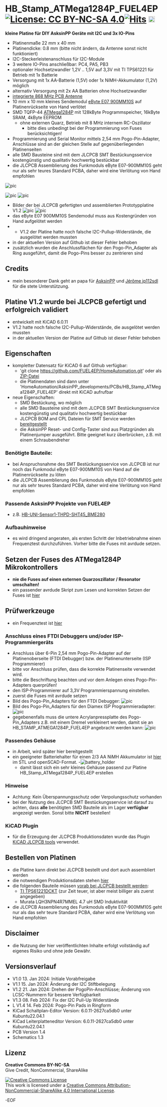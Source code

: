 # HB_Stamp_ATMega1284P_FUEL4EP [![License: CC BY-NC-SA 4.0](https://img.shields.io/badge/License-CC%20BY--NC--SA%204.0-lightgrey.svg)](https://creativecommons.org/licenses/by-nc-sa/4.0/)[![Hits](https://hits.seeyoufarm.com/api/count/incr/badge.svg?url=https%3A%2F%2Fgithub.com%2FFUEL4EP%2FHomeAutomation%2Ftree%2Fmaster%2FAsksinPP_developments%2FPCBs%2FHB_Stamp_ATMega1284P_FUEL4EP&count_bg=%2379C83D&title_bg=%23555555&icon=&icon_color=%23E7E7E7&title=hits&edge_flat=false)](https://hits.seeyoufarm.com) <a href='https://ko-fi.com/FUEL4EP' target='_blank'><img height='20' style='border:0px;height:20px;' src='https://cdn.ko-fi.com/cdn/kofi1.png?v=2' border='0' alt='Buy Me a Coffee at ko-fi.com' /></a>


**kleine Platine für DIY AsksinPP Geräte mit I2C und 3x IO-Pins**
- Platinenmaße 22 mm x 40 mm
- Platinendicke: 0.8 mm (bitte nicht ändern, da Antenne sonst nicht funktioniert)
- I2C-Steckerleistenanschluss für I2C-Module
- 3 weitere IO-Pins anschließbar: PC4, PA5, PB3
- optionaler Hochsetzwandler 1,2V .. 1,5V auf 3,3V mit TI TPS61221 für Betrieb mit 1x Batterie
- Versorgung mit 1x AA-Batterie (1,5V) oder 1x NiMH-Akkumulator (1,2V) möglich
- alternativ Versorgung mit 2x AA Batterien ohne Hochsetzwandler
- [integrierte 868 MHz PCB Antenne](https://www.ti.com/lit/an/swra416/swra416.pdf)
- 10 mm x 10 mm kleines Sendemodul [eByte E07 900MM10S](https://datasheet.lcsc.com/lcsc/2305061757_Chengdu-Ebyte-Elec-Tech-E07-900MM10S_C5844212.pdf) auf Platinenrückseite von Hand verlötet
- SMD TQFP-44 [ATMega1284P](https://ww1.microchip.com/downloads/en/DeviceDoc/doc8059.pdf) mit 128kByte Programmspeicher, 16kByte SRAM, 4kByte EEPROM
	+ ohne externen Quarz, Betrieb mit 8 MHz internem RC-Oszillator
		+ bitte dies unbedingt bei der Programmierung von Fuses berücksichtigen!
- Programmierung und Serial Monitor mittels 2,54 mm Pogo-Pin-Adapter, Anschlüsse sind an der gleichen Stelle auf gegenüberliegenden Platinenseiten
- alle SMD Bausteine sind mit dem JLCPCB SMT Bestückungsservice kostengünstig und qualitativ hochwertig bestückbar
- die JLCPCB Assemblierung des Funkmoduls eByte E07-900MM10S geht nur als sehr teures Standard PCBA, daher wird eine Verlötung von Hand empfohlen

![pic](PNGs/HB_Stamp_ATMega1284P_FUEL4EP_top_view.png)

![pic](PNGs/HB_Stamp_ATMega1284P_FUEL4EP_PCB_top_3D.png)
![pic](PNGs/HB_Stamp_ATMega1284P_FUEL4EP_PCB_back_3D.png)
- Bilder der bei JLCPCB gefertigten und assemblierten Prototypplatine V1.2
![pic](Pictures_of_JLCPCB_prototypes/HB_Stamp_ATMega1284P_FUEL4EP_PCB_top_JLCPCB_assembled_prototype_V1.2png)
![pic](Pictures_of_JLCPCB_prototypes/HB_Stamp_ATMega1284P_FUEL4EP_PCB_bottom_JLCPCB_unassembled_prototype_V1.2.png)
- das eByte E07 900MM10S Sendemodul muss aus Kostengründen von Hand aufgelötet werden
- - V1.2 der Platine hatte noch falsche I2C-Pullup-Widerstände, die ausgelötet werden mussten
- in der aktuellen Version auf Github ist dieser Fehler behoben
- zusätzlich wurden die Anschlussflächen für den Pogo-Pin_Adapter als Ring ausgeführt, damit die Pogo-Pins besser zu zentrieren sind


## Credits

- mein besonderer Dank geht an papa für [AsksinPP](https://github.com/pa-pa/AskSinPP) und [Jérôme jp112sdl](https://github.com/jp112sdl) für die stete Unterstützung.

## Platine V1.2 wurde bei JLCPCB gefertigt und erfolgreich validiert

- entwickelt mit KiCAD 6.0.11
- V1.2 hatte noch falsche I2C-Pullup-Widerstände, die ausgelötet werden mussten
- in der aktuellen Version der Platine auf Github ist dieser Fehler behoben



## Eigenschaften

- kompletter Datensatz für KiCAD 6 auf Github verfügbar:
    + 'git clone https://github.com/FUEL4EP/HomeAutomation.git' oder als [ZIP-Datei](https://github.com/FUEL4EP/HomeAutomation/archive/refs/heads/master.zip)
    + die Platinendaten sind dann unter 'HomeAutomation/AsksinPP_developments/PCBs/HB_Stamp_ATMega1284P_FUEL4EP' direkt mit KiCAD aufrufbar
- neue Eigenschaften:
    + SMD Bestückung, wo möglich
    + alle SMD Bausteine sind mit dem JLCPCB SMT Bestückungsservice kostengünstig und qualitativ hochwertig bestückbar
    + JLCPCB BOM and CPL Dateien für SMT Service werden [bereitgestellt](./jlcpcb/production_files)
    + die AsksinPP Reset- und Config-Taster sind aus Platzgründen als Platinenjumper ausgeführt. Bitte geeignet kurz überbrücken, z.B. mit einem Schraubendreher

### Benötigte Bauteile:

- bei Anspruchsnahme des SMT Bestückungsservice von JLCPCB ist nur noch das Funkmodul eByte E07-900MM10S von Hand auf die Platinenrückseite zu löten
- die JLCPCB Assemblierung des Funkmoduls eByte E07-900MM10S geht nur als sehr teures Standard PCBA, daher wird eine Verlötung von Hand empfohlen

### Passende AsksinPP Projekte von FUEL4EP
   + z.B. [HB-UNI-Sensor1-THPD-SHT45_BME280](https://github.com/FUEL4EP/HomeAutomation/tree/master/AsksinPP_developments/sketches/HB-UNI-Sensor1-THPD-SHT45_BME280)
   
### Aufbauhinweise

- es wird dringend angeraten, als ersten Schritt der Inbetriebnahme einen Frequenztest durchzuführen. Vorher bitte die Fuses mit avrdude setzen.

## Setzen der Fuses des ATMega1284P Mikrokontrollers

- **nie die Fuses auf einen externen Quarzoszillator / Resonator umschalten!**
- ein passender avrdude Skript zum Lesen und korrekten Setzen der Fuses ist [hier](./avrdude)

## Prüfwerkzeuge

- ein Frequenztest ist [hier](./FreqTest_1284P/)

### Anschluss eines FTDI Debuggers und/oder ISP-Programmiergeräts

- Anschluss über 6-Pin 2,54 mm Pogo-Pin-Adapter auf der Platinenoberseite (FTDI Debugger) bzw. der Platinenunterseite (ISP Programmierer)
- bitte vor Anschluss prüfen, dass die korrekte Platinenseite verwendet wird.
- bitte die Beschriftung beachten und vor dem Anlegen eines Pogo-Pin-Adapters querprüfen!
- den ISP-Programmierer auf 3,3V Programmierspannung einstellen.
- zuerst die Fuses mit avrdude setzen
- Bild des Pogo-Pin_Adapters für den FTDI Debugger:
![pic](PNGs/FTDI_debugger_with_pogo_pin_adapter.png)
- Bild des Pogo-Pin_Adapters für den Diamex ISP Programmieradapter:
![pic](PNGs/ISP_programmer_with_pogo_pin_adapter.png)
- gegebenenfalls muss die untere Acrylanpressplatte des Pogo-Pin_Adapters z.B. mit einem Dremel verkleinert werden, damit sie an HB_STAMP_ATMEGA1284P_FUEL4EP angebracht werden kann:
![pic](PNGs/Pogo_pin_adapter_with_reduced_bottom_plate.png)

### Passendes Gehäuse
- in Arbeit, wird später hier bereitgestellt
- ein geeigneter Batteriehalter für einen 2/3 AA NiMH Akkumulator ist [hier](battery_holder) im STL und openSCAD-Format.
-![battery_holder](./battery_holder/2_3_AA_NiMH-akku-holder_2.png)
	+ damit lässt sich ein sehr kleines Gehäuse passend zur Platine HB_Stamp_ATMega1284P_FUEL4EP erstellen

### Hinweise
* Achtung: Kein Überspannungsschutz oder Verpolungsschutz vorhanden
* bei der Nutzung des JLCPCB SMT Bestückungsservice ist darauf zu achten, dass **alle** benötigten SMD Bauteile als im Lager **verfügbar** angezeigt werden. Sonst bitte **NICHT** bestellen!

### KiCAD Plugin
- für die Erzeugung der JLCPCB Produktionsdaten wurde das Plugin [KiCAD JLCPCB tools](https://github.com/bouni/kicad-jlcpcb-tools) verwendet.


## Bestellen von Platinen

- die Platine kann direkt bei JLCPCB bestellt und dort auch assembliert werden
- die notwendigen Produktionsdaten stehen [hier](./jlcpcb/production_files/)
- die folgenden Bauteile müssen [vorab bei JLCPCB bestellt werden](https://jlcpcb.com/help/article/53-what-is-jlcpcb-parts-pre-order-service):
	+ [TI TPS61221DCKT](https://jlcpcb.com/parts/componentSearch?searchTxt=TPS61221) (zur Zeit teuer, ist aber meist billiger als zuerst angegeben)
	+ Murata LQH3NPN4R7MMEL 4.7 uH SMD Induktivität
- die JLCPCB Assemblierung des Funkmoduls eByte E07-900MM10S geht nur als das sehr teure Standard PCBA, daher wird eine Verlötung von Hand empfohlen

## Disclaimer

-   die Nutzung der hier veröffentlichten Inhalte erfolgt vollständig auf eigenes Risiko und ohne jede Gewähr.

## Versionsverlauf

-   V1.0   13. Jan 2024: Initiale Vorabfreigabe
-	V1.1	   15. Jan 2024: Änderung der I2C Stiftbelegung
-	V1.2   21. Jan 2024: Drehen der PogoPin-Anschlüsse; Änderung von LCSC-Nummern für bessere Verfügbarkeit
-	V1.3   08. Feb 2024: Fix der I2C Pull-Up Widerstände
-	L V1.4 14. Feb 2024: Pogo-Pin Pads in Ringform
- 	KiCad Schaltplan-Editor   Version: 6.0.11-2627ca5db0 unter Kubuntu22.04.1
- 	KiCad Leiterplatteneditor Version: 6.0.11-2627ca5db0 unter Kubuntu22.04.1
- 	PCB Version 1.4
- 	Schematics  1.3

## Lizenz 

**Creative Commons BY-NC-SA**<br>
Give Credit, NonCommercial, ShareAlike

<a rel="license" href="http://creativecommons.org/licenses/by-nc-sa/4.0/"><img alt="Creative Commons License" style="border-width:0" src="https://i.creativecommons.org/l/by-nc-sa/4.0/88x31.png" /></a><br />This work is licensed under a <a rel="license" href="http://creativecommons.org/licenses/by-nc-sa/4.0/">Creative Commons Attribution-NonCommercial-ShareAlike 4.0 International License</a>.


-EOF
	

